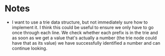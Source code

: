 # Notes

+ I want to use a trie data structure, but not immediately sure how to implement it. I think this could be useful to ensure we only have to go once through each line. We check whether each prefix is in the trie and as soon as we get a value that's actually a number (the trie node could have that as its value) we have successfully identified a number and can continue looking.

